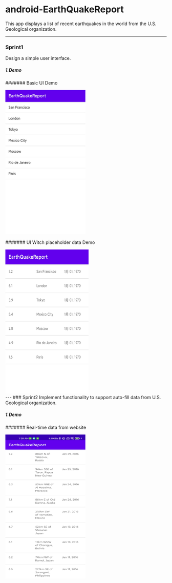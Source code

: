 # android-EarthQuakeReport

This app displays a list of recent earthquakes in the world from the U.S. Geological  organization.

---
### Sprint1

Design a simple user interface.  
##### 1.Demo  

####### Basic UI Demo
<div align = left><img width = "250" height ="450" src =demo/sprint1_ui_demo.png/></div>

####### UI Witch placeholder data Demo



<div align = left><img width = "260" height ="450" src =demo/sprint1_ui_with_data.png/></div>
---
### Sprint2
Implement functionality to support auto-fill data from U.S. Geological organization.

##### 1.Demo
####### Real-time data from website
<div align = left><img width = "250" height ="450" src =demo/sprint2_ui_with_realdata.jpg/></div>